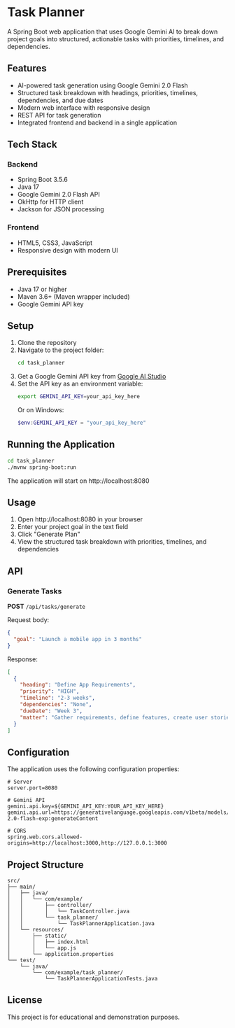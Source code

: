 # Task Planner

A Spring Boot web application that uses Google Gemini AI to break down project goals into structured, actionable tasks with priorities, timelines, and dependencies.

## Features

- AI-powered task generation using Google Gemini 2.0 Flash
- Structured task breakdown with headings, priorities, timelines, dependencies, and due dates
- Modern web interface with responsive design
- REST API for task generation
- Integrated frontend and backend in a single application

## Tech Stack

### Backend
- Spring Boot 3.5.6
- Java 17
- Google Gemini 2.0 Flash API
- OkHttp for HTTP client
- Jackson for JSON processing

### Frontend
- HTML5, CSS3, JavaScript
- Responsive design with modern UI

## Prerequisites

- Java 17 or higher
- Maven 3.6+ (Maven wrapper included)
- Google Gemini API key

## Setup

1. Clone the repository
2. Navigate to the project folder:
   ```bash
   cd task_planner
   ```
3. Get a Google Gemini API key from [Google AI Studio](https://makersuite.google.com/app/apikey)
4. Set the API key as an environment variable:
   ```bash
   export GEMINI_API_KEY=your_api_key_here
   ```
   Or on Windows:
   ```powershell
   $env:GEMINI_API_KEY = "your_api_key_here"
   ```

## Running the Application

```bash
cd task_planner
./mvnw spring-boot:run
```

The application will start on http://localhost:8080

## Usage

1. Open http://localhost:8080 in your browser
2. Enter your project goal in the text field
3. Click "Generate Plan"
4. View the structured task breakdown with priorities, timelines, and dependencies

## API

### Generate Tasks
**POST** `/api/tasks/generate`

Request body:
```json
{
  "goal": "Launch a mobile app in 3 months"
}
```

Response:
```json
[
  {
    "heading": "Define App Requirements",
    "priority": "HIGH",
    "timeline": "2-3 weeks",
    "dependencies": "None",
    "dueDate": "Week 3",
    "matter": "Gather requirements, define features, create user stories..."
  }
]
```

## Configuration

The application uses the following configuration properties:

```properties
# Server
server.port=8080

# Gemini API
gemini.api.key=${GEMINI_API_KEY:YOUR_API_KEY_HERE}
gemini.api.url=https://generativelanguage.googleapis.com/v1beta/models/gemini-2.0-flash-exp:generateContent

# CORS
spring.web.cors.allowed-origins=http://localhost:3000,http://127.0.0.1:3000
```

## Project Structure

```
src/
├── main/
│   ├── java/
│   │   └── com/example/
│   │       ├── controller/
│   │       │   └── TaskController.java
│   │       └── task_planner/
│   │           └── TaskPlannerApplication.java
│   └── resources/
│       ├── static/
│       │   ├── index.html
│       │   └── app.js
│       └── application.properties
└── test/
    └── java/
        └── com/example/task_planner/
            └── TaskPlannerApplicationTests.java
```

## License

This project is for educational and demonstration purposes.